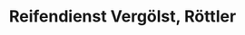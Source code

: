 ---
title: "Reifendienst Vergölst, Röttler"
url: /iserlohn/reifendienst-vergoelst-roettler/
shop: Autowerkstatt
---